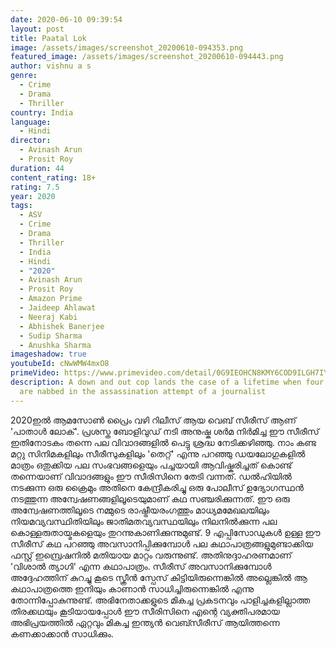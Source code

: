```yaml
---
date: 2020-06-10 09:39:54
layout: post
title: Paatal Lok
image: /assets/images/screenshot_20200610-094353.png
featured_image: /assets/images/screenshot_20200610-094443.png
author: vishnu a s
genre:
  - Crime
  - Drama
  - Thriller
country: India
language:
  - Hindi
director:
  - Avinash Arun
  - Prosit Roy
duration: 44
content_rating: 18+
rating: 7.5
year: 2020
tags:
  - ASV
  - Crime
  - Drama
  - Thriller
  - India
  - Hindi
  - "2020"
  - Avinash Arun
  - Prosit Roy
  - Amazon Prime
  - Jaideep Ahlawat
  - Neeraj Kabi
  - Abhishek Banerjee
  - Sudip Sharma
  - Anushka Sharma
imageshadow: true
youtubeId: cNwWMW4mxO8
primeVideo: https://www.primevideo.com/detail/0G9IEOHCN8KMY6COD9ILGH7IY5/ref=atv_hm_hom_c_oWa4KH_brws_7_1
description: A down and out cop lands the case of a lifetime when four suspects
  are nabbed in the assassination attempt of a journalist
---
```

2020ഇൽ ആമസോൺ പ്രൈം വഴി റിലീസ് ആയ വെബ് സീരീസ് ആണ് 'പാതാൾ ലോക്'. പ്രശസ്ത ബോളിവുഡ് നടി അനുഷ്ക ശർമ നിർമിച്ച ഈ സീരീസ് ഇതിനോടകം തന്നെ പല വിവാദങ്ങളിൽ പെട്ടു ശ്രദ്ധ നേടിക്കഴിഞ്ഞു. നാം കണ്ട മറ്റു സിനിമകളിലും സീരീസുകളിലും 'തെറ്റ്' എന്നു പറഞ്ഞു ഡയലോഗുകളിൽ മാത്രം ഒതുക്കിയ പല സംഭവങ്ങളെയും പച്ചയായി ആവിഷ്കരിച്ചത് കൊണ്ട് തന്നെയാണ് വിവാദങ്ങളും ഈ സീരിസിനെ തേടി വന്നത്. ഡൽഹിയിൽ നടക്കുന്ന ഒരു ക്രൈമും അതിനെ കേന്ദ്രീകരിച്ചു ഒരു പോലീസ് ഉദ്യോഗസ്ഥൻ നടത്തുന്ന അന്വേഷണങ്ങളിലൂടെയുമാണ് കഥ സഞ്ചരിക്കുന്നത്. ഈ ഒരു അന്വേഷണത്തിലൂടെ നമ്മുടെ രാഷ്ട്രീയരംഗത്തും മാധ്യമമേഖലയിലും നിയമവ്യവസ്ഥിതിയിലും ജാതിമതവ്യവസ്ഥയിലും നിലനിൽക്കുന്ന പല കൊള്ളരുതായ്മകളെയും തുറന്നുകാണിക്കുന്നുമുണ്ട്. 9 എപ്പിസോഡുകൾ ഉള്ള ഈ സീരീസ് കഥ പറഞ്ഞു അവസാനിപ്പിക്കുമ്പോൾ പല കഥാപാത്രങ്ങളുമുണ്ടാക്കിയ ഫസ്റ്റ് ഇമ്പ്രെഷനിൽ മതിയായ മാറ്റം വരുന്നുണ്ട്. അതിനുദ്ദാഹരണമാണ് 'വിശാൽ ത്യാഗി' എന്ന കഥാപാത്രം. സീരീസ് അവസാനിക്കുമ്പോൾ അദ്ദേഹത്തിന് കുറച്ചു കൂടെ സ്ക്രീൻ സ്പേസ് കിട്ടിയിരുന്നെങ്കിൽ അല്ലെങ്കിൽ ആ കഥാപാത്രത്തെ ഇനിയും കാണാൻ സാധിച്ചിരുന്നെങ്കിൽ എന്നു തോന്നിപ്പോകുന്നുണ്ട്. അഭിനേതാക്കളുടെ മികച്ച പ്രകടനവും പാളിച്ചകളില്ലാത്ത തിരക്കഥയും കൂടിയായപ്പോൾ ഈ സീരിസിനെ എന്റെ വ്യക്തിപരമായ അഭിപ്രയത്തിൽ ഏറ്റവും മികച്ച ഇന്ത്യൻ വെബ്സീരീസ് ആയിത്തന്നെ കണക്കാക്കാൻ സാധിക്കും.